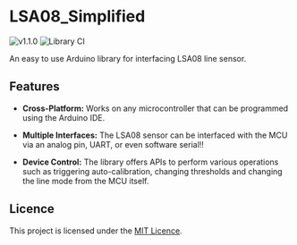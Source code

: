 # LSA08_Simplified

![v1.1.0](https://img.shields.io/badge/Version-1.0.0-blue)
![Library CI](https://github.com/csd-robocon-nitk/LSA08_Simplified/actions/workflows/libraryci.yml/badge.svg)

An easy to use Arduino library for interfacing LSA08 line sensor.

## Features

- **Cross-Platform:** Works on any microcontroller that can be programmed using the Arduino IDE.

- **Multiple Interfaces:** The LSA08 sensor can be interfaced with the MCU via an analog pin, UART, or even software serial!!

- **Device Control:** The library offers APIs to perform various operations such as triggering auto-calibration, changing thresholds and changing the line mode from the MCU itself.

## Licence

This project is licensed under the [MIT Licence](https://github.com/csd-robocon-nitk/LSA08_Simplified/blob/main/LICENSE).